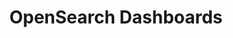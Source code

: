 ---
role: ui
title: OpenSearch Dashboards
artifact_id: opensearch-dashboards
architecture: x64
platform: linux
type: yum
artifact_url: https://artifacts.opensearch.org/releases/bundle/opensearch-dashboards/2.x/opensearch-dashboards-2.x.repo
version: 2.13.0
category: opensearch-dashboards
slug: opensearch-dashboards-2.13.0-linux-x64-yum
signature: https://artifacts.opensearch.org/releases/bundle/opensearch-dashboards/2.x/opensearch-dashboards-2.x.repo.sig
guide: https://opensearch.org/docs/latest/opensearch/install/rpm
---